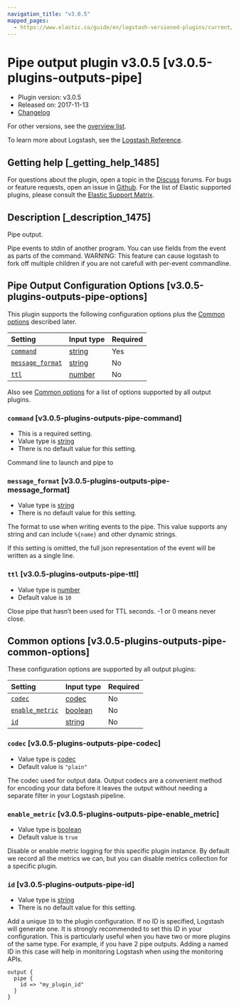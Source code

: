 ```yaml
---
navigation_title: "v3.0.5"
mapped_pages:
  - https://www.elastic.co/guide/en/logstash-versioned-plugins/current/v3.0.5-plugins-outputs-pipe.html
---
```


# Pipe output plugin v3.0.5 [v3.0.5-plugins-outputs-pipe]

* Plugin version: v3.0.5
* Released on: 2017-11-13
* [Changelog](https://github.com/logstash-plugins/logstash-output-pipe/blob/v3.0.5/CHANGELOG.md)

For other versions, see the [overview list](output-pipe-index.md).

To learn more about Logstash, see the [Logstash Reference](https://www.elastic.co/guide/en/logstash/current/index.html).

## Getting help [_getting_help_1485]

For questions about the plugin, open a topic in the [Discuss](http://discuss.elastic.co) forums. For bugs or feature requests, open an issue in [Github](https://github.com/logstash-plugins/logstash-output-pipe). For the list of Elastic supported plugins, please consult the [Elastic Support Matrix](https://www.elastic.co/support/matrix#matrix_logstash_plugins).

## Description [_description_1475]

Pipe output.

Pipe events to stdin of another program. You can use fields from the event as parts of the command. WARNING: This feature can cause logstash to fork off multiple children if you are not carefull with per-event commandline.

## Pipe Output Configuration Options [v3.0.5-plugins-outputs-pipe-options]

This plugin supports the following configuration options plus the [Common options](v3-0-5-plugins-outputs-pipe.md#v3.0.5-plugins-outputs-pipe-common-options) described later.

| Setting | Input type | Required |
| :- | :- | :- |
| [`command`](v3-0-5-plugins-outputs-pipe.md#v3.0.5-plugins-outputs-pipe-command) | [string](/lsr/value-types.md#string) | Yes |
| [`message_format`](v3-0-5-plugins-outputs-pipe.md#v3.0.5-plugins-outputs-pipe-message_format) | [string](/lsr/value-types.md#string) | No |
| [`ttl`](v3-0-5-plugins-outputs-pipe.md#v3.0.5-plugins-outputs-pipe-ttl) | [number](/lsr/value-types.md#number) | No |

Also see [Common options](v3-0-5-plugins-outputs-pipe.md#v3.0.5-plugins-outputs-pipe-common-options) for a list of options supported by all output plugins.

### `command` [v3.0.5-plugins-outputs-pipe-command]

* This is a required setting.
* Value type is [string](/lsr/value-types.md#string)
* There is no default value for this setting.

Command line to launch and pipe to

### `message_format` [v3.0.5-plugins-outputs-pipe-message_format]

* Value type is [string](/lsr/value-types.md#string)
* There is no default value for this setting.

The format to use when writing events to the pipe. This value supports any string and can include `%{name}` and other dynamic strings.

If this setting is omitted, the full json representation of the event will be written as a single line.

### `ttl` [v3.0.5-plugins-outputs-pipe-ttl]

* Value type is [number](/lsr/value-types.md#number)
* Default value is `10`

Close pipe that hasn’t been used for TTL seconds. -1 or 0 means never close.

## Common options [v3.0.5-plugins-outputs-pipe-common-options]

These configuration options are supported by all output plugins:

| Setting | Input type | Required |
| :- | :- | :- |
| [`codec`](v3-0-5-plugins-outputs-pipe.md#v3.0.5-plugins-outputs-pipe-codec) | [codec](/lsr/value-types.md#codec) | No |
| [`enable_metric`](v3-0-5-plugins-outputs-pipe.md#v3.0.5-plugins-outputs-pipe-enable_metric) | [boolean](/lsr/value-types.md#boolean) | No |
| [`id`](v3-0-5-plugins-outputs-pipe.md#v3.0.5-plugins-outputs-pipe-id) | [string](/lsr/value-types.md#string) | No |

### `codec` [v3.0.5-plugins-outputs-pipe-codec]

* Value type is [codec](/lsr/value-types.md#codec)
* Default value is `"plain"`

The codec used for output data. Output codecs are a convenient method for encoding your data before it leaves the output without needing a separate filter in your Logstash pipeline.

### `enable_metric` [v3.0.5-plugins-outputs-pipe-enable_metric]

* Value type is [boolean](/lsr/value-types.md#boolean)
* Default value is `true`

Disable or enable metric logging for this specific plugin instance. By default we record all the metrics we can, but you can disable metrics collection for a specific plugin.

### `id` [v3.0.5-plugins-outputs-pipe-id]

* Value type is [string](/lsr/value-types.md#string)
* There is no default value for this setting.

Add a unique `ID` to the plugin configuration. If no ID is specified, Logstash will generate one. It is strongly recommended to set this ID in your configuration. This is particularly useful when you have two or more plugins of the same type. For example, if you have 2 pipe outputs. Adding a named ID in this case will help in monitoring Logstash when using the monitoring APIs.

```
output {
  pipe {
    id => "my_plugin_id"
  }
}
```
